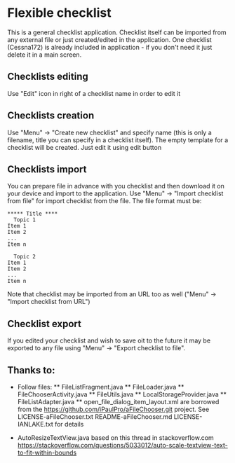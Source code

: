 # Flexible checklist

This is a general checklist application. Checklist itself can be imported from any external file or just created/edited in the application. One checklist (Cessna172) is already included in application - if you don't need it just delete it in a main screen.

## Checklists editing
Use "Edit" icon in right of a checklist name in order to edit it

## Checklists creation
Use "Menu" -> "Create new checklist" and specify name (this is only a filename, title you can specify in a checklist itself). The empty template for a checklist will be created. Just edit it using edit button

## Checklists import
You can prepare file in advance with you checklist and then download it on your device and import to the application. Use "Menu" -> "Import checklist from file" for import checklist from the file. The file format must be:
```
***** Title ****
  Topic 1
Item 1
Item 2
...
Item n

  Topic 2
Item 1
Item 2
...
Item n
```

Note that checklist may be imported from an URL too as well ("Menu" -> "Import checklist from URL")

## Checklist export
If you edited your checklist and wish to save oit to the future it may be exported to any file using "Menu" -> "Export checklist to file".

## Thanks to:

*   Follow files:
**    FileListFragment.java
**    FileLoader.java
**    FileChooserActivity.java
**    FileUtils.java
**    LocalStorageProvider.java
**    FileListAdapter.java
**    open_file_dialog_item_layout.xml
are borrowed from the https://github.com/iPaulPro/aFileChooser.git project. See
    LICENSE-aFileChooser.txt
    README-aFileChooser.md
    LICENSE-IANLAKE.txt
for details

* AutoResizeTextView.java based on this thread in stackoverflow.com
https://stackoverflow.com/questions/5033012/auto-scale-textview-text-to-fit-within-bounds
